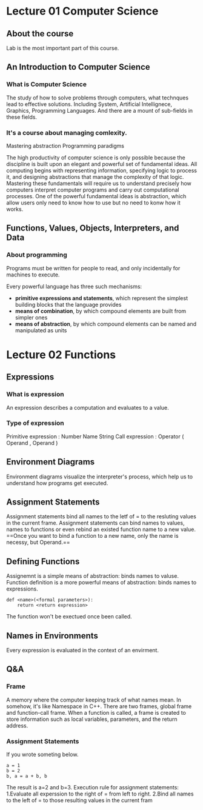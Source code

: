 # Lecture 01 Computer Science
## About the course
Lab is the most important part of this course.
## An Introduction to Computer Science
### What is Computer Science
The study of how to solve problems through computers, what technques lead to effective solutions.
Including System, Artificial Intellignece, Graphics, Programming Languages. And there are a mount of sub-fields in these fields.
### It's a course about managing comlexity.
Mastering abstraction
Programming paradigms

The high productivity of computer science is only possible because the discipline is built upon an elegant and powerful set of fundamental ideas. All computing begins with representing information, specifying logic to process it, and designing abstractions that manage the complexity of that logic. Mastering these fundamentals will require us to understand precisely how computers interpret computer programs and carry out computational processes.
One of the powerful fundamental ideas is abstraction, which allow users only need to know how to use but no need to konw how it works.
## Functions, Values, Objects, Interpreters, and Data
### About programming 
Programs must be written for people to read, and only incidentally for machines to execute.

Every powerful language has three such mechanisms:
- **primitive expressions and statements**, which represent the simplest building blocks that the language provides
- **means of combination**, by which compound elements are built from simpler ones
- **means of abstraction**, by which compound elements can be named and manipulated as units

# Lecture 02 Functions
## Expressions
### What is expression
An expression describes a computation and evaluates to a value.
### Type of expression
Primitive expression : Number Name String
Call expression : Operator ( Operand , Operand )
## Environment Diagrams
Environment diagrams visualize the interpreter's process, which help us to understand how programs get executed.
## Assignment Statements
Assignment statements bind all names to the letf of = to the resluting values in the current frame. Assignment statements can bind names to values, names to functions or even rebind an existed function name to a new value.
==Once you want to bind a function to a new name, only the name is necessy, but Operand.==
## Defining Functions
Assignemnt is a simple means of abstraction: binds names to valuse.
Function definition is a more powerful means of abstraction: binds names to expressions.
```
def <name>(<formal parameters>):
	return <return expression>
```
The function won't be exectued once been called.
## Names in Environments
Every expression is evaluated in the context of an envirment.
## Q&A
### Frame
A memory where the computer keeping track of what names mean. In somehow, it's like Namespace in C++.
There are two frames, global frame and function-call frame.
When a function is called, a frame is created to store information such as local variables, parameters, and the return address.
### Assignment Statements
If you wrote someting below.
```
a = 1
b = 2
b, a = a + b, b
```
The result is a=2 and b=3.
Execution rule for assignment statements:
	1.Evaluate all experssion to the right of = from left to right.
	2.Bind all names to the left of = to those resulting values in the current fram